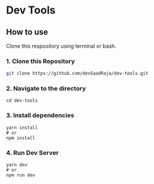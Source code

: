 # Dev Tools

## How to use

Clone this respository using terminal or bash.

### 1\. Clone this Repository

```bash
git clone https://github.com/devSaadRaja/dev-tools.git
```

### 2\. Navigate to the directory

```
cd dev-tools
```

### 3\. Install dependencies

```
yarn install
# or
npm install
```

### 4\. Run Dev Server

```
yarn dev
# or
npm run dev
```
